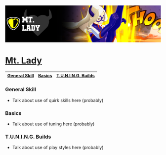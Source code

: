 <p align="center">
    <img src="https://raw.githubusercontent.com/HydrosPlays/ultrarumbleguide/refs/heads/main/images/10000.png" /><br/>
</p>

# [Mt. Lady](https://ultrarumble.com/character/100)

| [General Skill](#general-skill) | [Basics](#basics) | [T.U.N.I.N.G. Builds](#tuning-builds) |
|---------------------------------|------------------|--------------------------------------|

### General Skill
- Talk about use of quirk skills here (probably)
  
### Basics 
- Talk about use of tuning here (probably)

### T.U.N.I.N.G. Builds
- Talk about use of play styles here (probably)

